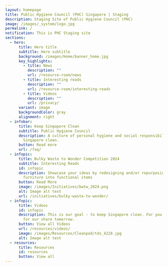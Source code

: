 ```yaml
---
layout: homepage
title: Public Hygiene Council (PHC) Singapore | Staging
description: Staging Site of Public Hygiene Council (PHC)
image: /images/_system/logo.jpg
permalink: /
notification: This is PHC Staging site
sections:
  - hero:
      title: Hero title
      subtitle: Hero subtitle
      background: /images/Home/banner_home.jpg
      key_highlights:
        - title: News
          description: ""
          url: /resource-room/news
        - title: Interesting reads
          description: ""
          url: /resource-room/interesting-reads
        - title: Videos
          description: ""
          url: /privacy/
      variant: image
      backgroundColor: gray
      alignment: right
  - infobar:
      title: Keep Singapore Clean
      subtitle: Public Hygiene Council
      description: A culture of personal hygiene and social responsibility to keep
        Singapore clean.
      button: Read more
      url: /faq/
  - infopic:
      title: Bulky Waste to Wonder Competition 2024
      subtitle: Interesting Reads
      id: infopic
      description: Showcase your ideas by redesigning and/or repurposing used bulky
        furniture into functional items
      button: Read More
      image: /images/Initiatives/bwtw_2024.png
      alt: Image alt text
      url: /initiatives/bulky-waste-to-wonder/
  - infopic:
      title: Videos
      id: infopic
      description: This is our goal - to keep Singapore clean. For you, for me, and
        for our share tomorrow.
      button: View all Videos
      url: /resources/videos/
      image: /images/Resources/Cleanpod/tds_4228.jpg
      alt: Image alt text
  - resources:
      title: Resources
      id: resources
      button: View all
---
```

